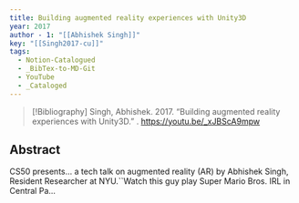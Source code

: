 ```yaml
---
title: Building augmented reality experiences with Unity3D
year: 2017
author - 1: "[[Abhishek Singh]]"
key: "[[Singh2017-cu]]"
tags:
  - Notion-Catalogued
  - _BibTex-to-MD-Git
  - YouTube
  - _Cataloged
---
```


> [!Bibliography]
> Singh, Abhishek. 2017. “Building augmented reality experiences with Unity3D.” . https://youtu.be/_xJBScA9mpw

## Abstract
CS50 presents... a tech talk on augmented reality (AR) by Abhishek Singh, Resident Researcher at NYU.``Watch this guy play Super Mario Bros. IRL in Central Pa...